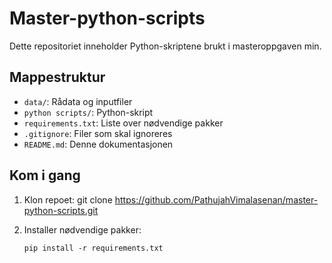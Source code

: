 # Master-python-scripts

Dette repositoriet inneholder Python-skriptene brukt i masteroppgaven min.

## Mappestruktur

- `data/`: Rådata og inputfiler   
- `python scripts/`: Python-skript  
- `requirements.txt`: Liste over nødvendige pakker  
- `.gitignore`: Filer som skal ignoreres  
- `README.md`: Denne dokumentasjonen  

## Kom i gang

1. Klon repoet:
git clone https://github.com/PathujahVimalasenan/master-python-scripts.git

2. Installer nødvendige pakker:
   ```
   pip install -r requirements.txt
   ```
